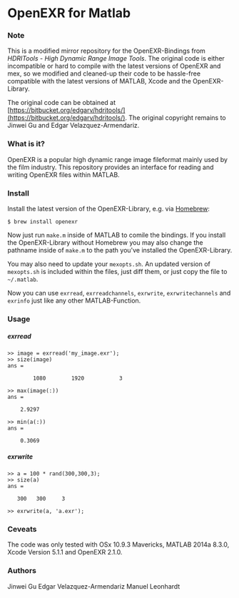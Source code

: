 # OpenEXR for Matlab

### Note
This is a modified mirror repository for the OpenEXR-Bindings from *HDRITools - High Dynamic Range Image Tools*. The original code is either incompatible or hard to compile with the latest versions of OpenEXR and mex, so we modified and cleaned-up their code to be hassle-free compatible with the latest versions of MATLAB, Xcode and the OpenEXR-Library.

The original code can be obtained at [https://bitbucket.org/edgarv/hdritools/](https://bitbucket.org/edgarv/hdritools/). The original copyright remains to Jinwei Gu and Edgar Velazquez-Armendariz.

### What is it?
OpenEXR is a popular high dynamic range image fileformat mainly used by the film industry. This repository provides an interface for reading and writing OpenEXR files within MATLAB.

### Install
Install the latest version of the OpenEXR-Library, e.g. via [Homebrew](http://brew.sh/):

	$ brew install openexr

Now just run `make.m` inside of MATLAB to comile the bindings. If you install the OpenEXR-Library without Homebrew you may also change the pathname inside of `make.m` to the path you've installed the OpenEXR-Library.

You may also need to update your `mexopts.sh`. An updated version of `mexopts.sh` is included within the files, just diff them, or just copy the file to `~/.matlab`.

Now you can use `exrread`, `exrreadchannels`, `exrwrite`, `exrwritechannels` and `exrinfo` just like any other MATLAB-Function.

### Usage
##### exrread
	>> image = exrread('my_image.exr');
	>> size(image)
	ans =

	        1080        1920           3

	>> max(image(:))
	ans =
	
	    2.9297
	
	>> min(a(:))
	ans =
	
	    0.3069

##### exrwrite
	>> a = 100 * rand(300,300,3);
	>> size(a)
	ans =
	
	   300   300     3
	
	>> exrwrite(a, 'a.exr');

### Ceveats
The code was only tested with OSx 10.9.3 Mavericks, MATLAB 2014a 8.3.0, Xcode Version 5.1.1 and OpenEXR 2.1.0.

### Authors
Jinwei Gu <jwgu AT cs DOT cornell DOT edu>
Edgar Velazquez-Armendariz <eva5 AT cs DOT cornell DOT edu>
Manuel Leonhardt <leom AT hs-furtwangen DOT de>
